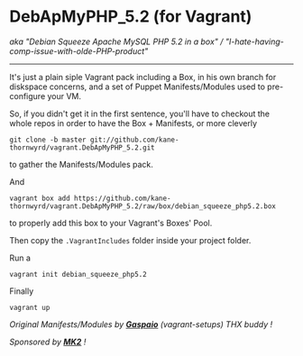 # DebApMyPHP_5.2 (for Vagrant) #

*aka "Debian Squeeze Apache MySQL PHP 5.2 in a box" / "I-hate-having-comp-issue-with-olde-PHP-product"*
* * *

It's just a plain siple Vagrant pack including a Box, in his own branch for diskspace concerns, and a set of Puppet Manifests/Modules used to pre-configure your VM.

So, if you didn't get it in the first sentence, you'll have to checkout the whole repos in order to have the Box + Manifests, or more cleverly 
```Shell
git clone -b master git://github.com/kane-thornwyrd/vagrant.DebApMyPHP_5.2.git
```
to gather the Manifests/Modules pack.

And
```Shell
vagrant box add https://github.com/kane-thornwyrd/vagrant.DebApMyPHP_5.2/raw/box/debian_squeeze_php5.2.box
``` 
to properly add this box to your Vagrant's Boxes' Pool.

Then copy the `.VagrantIncludes` folder inside your project folder.

Run a
```Shell
vagrant init debian_squeeze_php5.2
```

Finally
```Shell
vagrant up
```

*Original Manifests/Modules by __[Gaspaio](https://github.com/gaspaio/vagrant-setups "The vagrant-setups project")__ (vagrant-setups) THX buddy !*

*Sponsored by __[MK2](http://www.mk2.com)__ !*